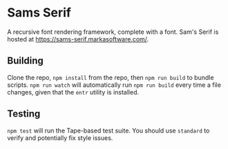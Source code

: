 # Sams Serif

A recursive font rendering framework, complete with a font. Sam's Serif is hosted at https://sams-serif.markasoftware.com/.

## Building

Clone the repo, `npm install` from the repo, then `npm run build` to bundle scripts. `npm run watch` will automatically run `npm run build` every time a file changes, given that the `entr` utility is installed.

## Testing

`npm test` will run the Tape-based test suite. You should use `standard` to verify and potentially fix style issues.
